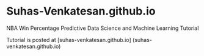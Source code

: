 # Suhas-Venkatesan.github.io
NBA Win Percentage Predictive Data Science and Machine Learning Tutorial

Tutorial is posted at [suhas-venkatesan.github.io] (suhas-venkatesan.github.io)


